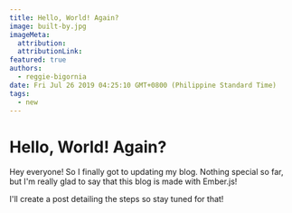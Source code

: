```yaml
---
title: Hello, World! Again?
image: built-by.jpg
imageMeta:
  attribution:
  attributionLink:
featured: true
authors: 
  - reggie-bigornia
date: Fri Jul 26 2019 04:25:10 GMT+0800 (Philippine Standard Time)
tags:
  - new
---
```


# Hello, World! Again?

Hey everyone! So I finally got to updating my blog. Nothing special so far, but I'm really glad to say that this blog is made with Ember.js!

I'll create a post detailing the steps so stay tuned for that!
